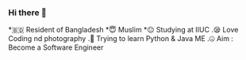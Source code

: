 ### Hi there 👋


*🇧🇩 Resident of Bangladesh
*😇 Muslim
*😐 Studying at IIUC 
.😪 Love Coding nd photography
.🐍 Trying to learn Python & Java ME
.🤐 Aim : Become a Software Engineer
